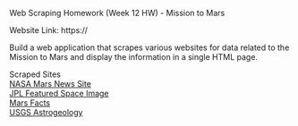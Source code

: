 Web Scraping Homework (Week 12 HW) - Mission to Mars

Website Link: https://

Build a web application that scrapes various websites for data related to the Mission to Mars and display the information in a single HTML page.

Scraped Sites\
[NASA Mars News Site](https://mars.nasa.gov/news/)\
[JPL Featured Space Image](https://www.jpl.nasa.gov/spaceimages/?search=&category=Mars)\
[Mars Facts](https://space-facts.com/mars/)\
[USGS Astrogeology](https://astrogeology.usgs.gov/search/results?q=hemisphere+enhanced&k1=target&v1=Mars)
